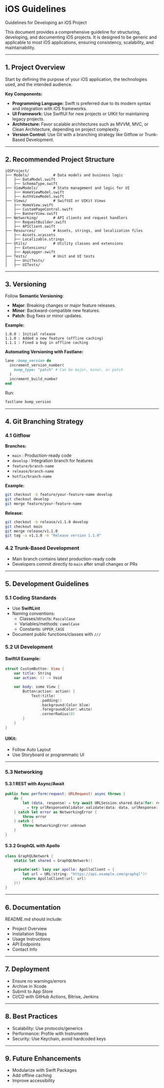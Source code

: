 # iOS Guidelines

Guidelines for Developing an iOS Project

This document provides a comprehensive guideline for structuring, developing, and documenting iOS projects. It is designed to be generic and applicable to most iOS applications, ensuring consistency, scalability, and maintainability.

---

## 1. Project Overview

Start by defining the purpose of your iOS application, the technologies used, and the intended audience.

**Key Components:**
- **Programming Language:** Swift is preferred due to its modern syntax and integration with iOS frameworks.
- **UI Framework:** Use SwiftUI for new projects or UIKit for maintaining legacy projects.
- **Architecture:** Favor scalable architectures such as MVVM, MVC, or Clean Architecture, depending on project complexity.
- **Version Control:** Use Git with a branching strategy like Gitflow or Trunk-Based Development.

---

## 2. Recommended Project Structure

```
iOSProject/
├── Models/           # Data models and business logic
│   ├── DataModel.swift
│   ├── SchemaType.swift
├── ViewModels/       # State management and logic for UI
│   ├── HomeViewModel.swift
│   ├── AuthViewModel.swift
├── Views/            # SwiftUI or UIKit Views
│   ├── HomeView.swift
│   ├── CustomPageControl.swift
│   ├── BannerView.swift
├── Networking/       # API clients and request handlers
│   ├── RequestBuilder.swift
│   ├── APIClient.swift
├── Resources/        # Assets, strings, and localization files
│   ├── Assets.xcassets
│   ├── Localizable.strings
├── Utils/            # Utility classes and extensions
│   ├── Extensions/
│   ├── AppLogger.swift
├── Tests/            # Unit and UI tests
│   ├── UnitTests/
│   ├── UITests/
```

---

## 3. Versioning

Follow **Semantic Versioning**:
- **Major**: Breaking changes or major feature releases.
- **Minor**: Backward-compatible new features.
- **Patch**: Bug fixes or minor updates.

**Example:**
```
1.0.0 : Initial release
1.1.0 : Added a new feature (offline caching)
1.1.1 : Fixed a bug in offline caching
```

**Automating Versioning with Fastlane:**
```ruby
lane :bump_version do
  increment_version_number(
    bump_type: "patch" # Can be major, minor, or patch
  )
  increment_build_number
end
```
Run:
```bash
fastlane bump_version
```

---

## 4. Git Branching Strategy

### 4.1 Gitflow
**Branches:**
- `main` : Production-ready code
- `develop` : Integration branch for features
- `feature/branch-name`
- `release/branch-name`
- `hotfix/branch-name`

**Example:**
```bash
git checkout -b feature/your-feature-name develop
git checkout develop
git merge feature/your-feature-name
```

**Release:**
```bash
git checkout -b release/v1.1.0 develop
git checkout main
git merge release/v1.1.0
git tag -a v1.1.0 -m "Release version 1.1.0"
```

### 4.2 Trunk-Based Development
- Main branch contains latest production-ready code
- Developers commit directly to `main` after small changes or PRs

---

## 5. Development Guidelines

### 5.1 Coding Standards
- Use **SwiftLint**
- Naming conventions:
  - Classes/structs: `PascalCase`
  - Variables/methods: `camelCase`
  - Constants: `UPPER_CASE`
- Document public functions/classes with `///`

### 5.2 UI Development
#### SwiftUI Example:
```swift
struct CustomButton: View {
    var title: String
    var action: () -> Void

    var body: some View {
        Button(action: action) {
            Text(title)
                .padding()
                .background(Color.blue)
                .foregroundColor(.white)
                .cornerRadius(8)
        }
    }
}
```

#### UIKit:
- Follow Auto Layout
- Use Storyboard or programmatic UI

---

### 5.3 Networking

#### 5.3.1 REST with Async/Await
```swift
public func perform(request: URLRequest) async throws {
    do {
        let (data, response) = try await URLSession.shared.data(for: request, delegate: nil)
        _ = try urlResponseValidator.validate(data: data, urlResponse: response, error: nil)
    } catch let error as NetworkingError {
        throw error
    } catch {
        throw NetworkingError.unknown
    }
}
```

#### 5.3.2 GraphQL with Apollo
```swift
class GraphQLNetwork {
    static let shared = GraphQLNetwork()

    private(set) lazy var apollo: ApolloClient = {
        let url = URL(string: "https://api.example.com/graphql")!
        return ApolloClient(url: url)
    }()
}
```

---

## 6. Documentation
README.md should include:
- Project Overview
- Installation Steps
- Usage Instructions
- API Endpoints
- Contact Info

---

## 7. Deployment
- Ensure no warnings/errors
- Archive in Xcode
- Submit to App Store
- CI/CD with GitHub Actions, Bitrise, Jenkins

---

## 8. Best Practices
- Scalability: Use protocols/generics
- Performance: Profile with Instruments
- Security: Use Keychain, avoid hardcoded keys

---

## 9. Future Enhancements
- Modularize with Swift Packages
- Add offline caching
- Improve accessibility
